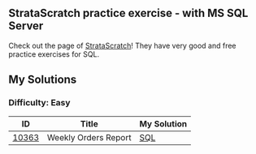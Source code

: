 ## StrataScratch practice exercise - with MS SQL Server
Check out the page of [StrataScratch](https://www.stratascratch.com/)! They have very good and free practice exercises for SQL.  

## My Solutions

### Difficulty: Easy

| ID | Title | My Solution |
| --- | --- | --- |
| [10363](https://platform.stratascratch.com/coding/10363-weekly-orders-report?code_type=5) | Weekly Orders Report | [SQL](https://github.com/ValentynaKucheriava/SQL-Practice-StrataScratch/blob/main/Easy/ID%2010363-Weekly%20Orders%20Report.sql)

